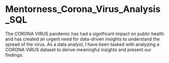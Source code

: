 # Mentorness_Corona_Virus_Analysis_SQL
The CORONA VIRUS pandemic has had a significant impact on public health and has created an urgent
need for data-driven insights to understand the spread of the virus. As a data analyst, I have been
tasked with analyzing a CORONA VIRUS dataset to derive meaningful insights and present our findings.
